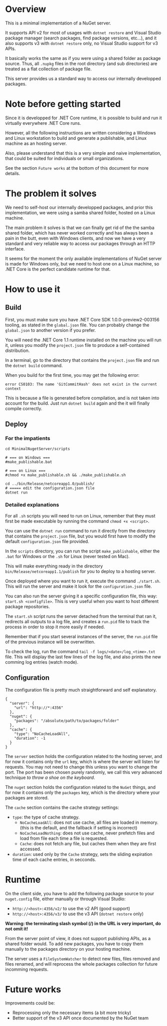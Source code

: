 # Overview

This is a minimal implementation of a NuGet server.

It supports API v2 for most of usages with `dotnet restore` and Visual Studio package manager (search packages, find package versions, etc...), and it also supports v3 with `dotnet restore` only, no Visual Studio support for v3 APIs.

It basically works the same as if you were using a shared folder as package source.
Thus, all `.nupkg` files in the root directory (and sub directories) are treated as a flat collection of package file.

This server provides us a standard way to access our internally developped packages.

# Note before getting started

Since it is developped for .NET Core runtime, it is possible to build and run it virtually everywhere .NET Core runs.

However, all the following instructions are written considering a Windows and Linux workstation to build and generate a publishable, and Linux machine as an hosting server.

Also, please understand that this is a very simple and naive implementation, that could be suited for individuals or small organizations.

See the section `Future works` at the bottom of this document for more details.

# The problem it solves

We need to self-host our internally developped packages, and prior this implementation, we were using a samba shared folder, hosted on a Linux machine.

The main problem it solves is that we can finally get rid of the the samba shared folder, which has never worked correctly and has always been a pain in the butt, even with Windows clients, and now we have a very standard and very reliable way to access our packages through an HTTP interface.

It seems for the moment the only available implementations of NuGet server is made for Windows only, but we need to host one on a Linux machine, so .NET Core is the perfect candidate runtime for that.

# How to use it

## Build

First, you must make sure you have .NET Core SDK 1.0.0-preview2-003156 tooling, as stated in the `global.json` file.
You can probably change the `global.json` to another version if you prefer.

You will need the .NET Core 1.1 runtime installed on the machine you will run it, unless you modify the `project.json` file to produce a self-contained distribution.

In a terminal, go to the directory that contains the `project.json` file and run the `dotnet build` command.

When you build for the first time, you may get the following error:

    error CS0103: The name 'GitCommitHash' does not exist in the current context

This is because a file is generated before compilation, and is not taken into account for the build.
Just run `dotnet build` again and the it will finally compile correctly.

## Deploy

### For the impatients

    cd MinimalNugetServer/scripts

    # === on Windows ===
    #make_publishable.bat

    # === on Linux ===
    #chmod +x make_publishable.sh && ./make_publishable.sh

    cd ../bin/Release/netcoreapp1.0/publish/
    # ===== edit the configuration.json file
    dotnet run

### Detailed explanations

For all `.sh` scripts you will need to run on Linux, remember that they must first be made executable by running the command `chmod +x <script>`.

You can use the `dotnet run` command to run it directly from the directory that contains the `project.json` file, but you would first have to modify the default `configuration.json` file provided.

In the `scripts` directory, you can run the script `make_publishable`, either the `.bat` for Windows or the `.sh` for Linux (never tested on Mac).

This will make everything ready in the directory `bin/Release/netcoreapp1.1/publish` for you to deploy to a hosting server.

Once deployed where you want to run it, execute the command `./start.sh`.
This will run the server and make it look for the `configuration.json` file.

You can also run the server giving it a specific configuration file, this way: `start.sh <configfile>`.
This is very useful when you want to host different package repositories.

The `start.sh` script runs the server detached from the terminal that ran it, redirects all outputs to a log file, and creates a `run.pid` file to track the process in order to stop it more easily if needed.

Remember that if you start several instances of the server, the `run.pid` file of the previous instance will be overwritten.

To check the log, run the command `tail -f logs/<date>/log_<time>.txt` file.
This will display the last few lines of the log file, and also prints the new comming log entries (watch mode).

## Configuration

The configuration file is pretty much straightforward and self explanatory.

```
{
  "server": {
    "url": "http://*:4356"
  },
  "nuget": {
    "packages": "/absolute/path/to/packages/folder"
  },
  "cache": {
    "type": "NoCacheLoadAll",
    "duration": -1
  }
}
```

The `server` section holds the configuration related to the hosting server, and for now it contains only the `url` key, which is where the server will listen for requests.
You may not need to change this unless you want to change the port. The port has been chosen purely randomly, we call this very advanced technique *to throw a shoe on the keyboard*.

The `nuget` section holds the configuration related to the `NuGet` things, and for now it contains only the `packages` key, which is the directory where your packages are stored.

The `cache` section contains the cache strategy settings:
- `type`: the type of cache strategy.
  - `NoCacheLoadAll`: does not use cache, all files are loaded in memory. (this is the default, and the fallback if setting is incorrect)
  - `NoCacheLoadNothing`: does not use cache, never prefetch files and load from file each time a file is requested.
  - `Cache`: does not fetch any file, but caches them when they are first accessed.
- `duration`: used only by the `Cache` strategy, sets the sliding expiration time of each cache entries, in secconds.

# Runtime

On the client side, you have to add the following package source to your `nuget.config` file, either manually or through Visual Studio:
- `http://<host>:4356/v2/` to use the v2 API (good support)
- `http://<host>:4356/v3/` to use the v3 API (`dotnet restore` only)

**Warning: the terminating slash symbol (/) in the URL is very important, do not omit it!**

From the server point of view, it does not support publishing APIs, as a shared folder would.
To add new packages, you have to copy them manually to the packages directory on your hosting machine.

The server uses a `FileSystemWatcher` to detect new files, files removed and files renamed, and will reprocess the whole packages collection for future incomming requests.

# Future works

Improvements could be:
- Reprocessing only the necessary items (a bit more tricky)
- Better support of the v3 API once documented by the NuGet team
